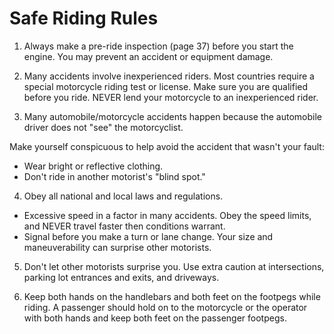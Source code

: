 # Safe Riding Rules

1. Always make a pre-ride inspection \(page 37\) before you start the engine. You may prevent an accident or equipment damage.

2. Many accidents involve inexperienced riders. Most countries require a special motorcycle riding test or license. Make sure you are qualified before you ride. NEVER lend your motorcycle to an inexperienced rider.

3. Many automobile/motorcycle accidents happen because the automobile driver does not "see" the motorcyclist.

Make yourself conspicuous to help avoid the accident that wasn't your fault:

* Wear bright or reflective clothing.
* Don't ride in another motorist's "blind spot."

4. Obey all national and local laws and regulations.

* Excessive speed in a factor in many accidents. Obey the speed limits, and NEVER travel faster then conditions warrant.
* Signal before you make a turn or lane change. Your size and maneuverability can surprise other motorists.

5. Don't let other motorists surprise you. Use extra caution at intersections, parking lot entrances and exits, and driveways.

6. Keep both hands on the handlebars and both feet on the footpegs while riding. A passenger should hold on to the motorcycle or the operator with both hands and keep both feet on the passenger footpegs.

